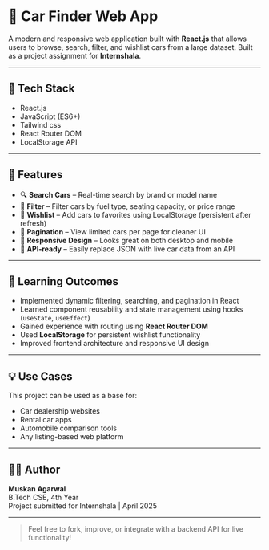 # 🚗 Car Finder Web App

A modern and responsive web application built with **React.js** that allows users to browse, search, filter, and wishlist cars from a large dataset. Built as a project assignment for **Internshala**.

---

## 🔧 Tech Stack

- React.js
- JavaScript (ES6+)
- Tailwind css
- React Router DOM
- LocalStorage API

---

## 📌 Features

- 🔍 **Search Cars** – Real-time search by brand or model name  
- 🧮 **Filter** – Filter cars by fuel type, seating capacity, or price range  
- 💖 **Wishlist** – Add cars to favorites using LocalStorage (persistent after refresh)  
- 📄 **Pagination** – View limited cars per page for cleaner UI  
- 📱 **Responsive Design** – Looks great on both desktop and mobile  
- 🔄 **API-ready** – Easily replace JSON with live car data from an API

---


## 🧠 Learning Outcomes

- Implemented dynamic filtering, searching, and pagination in React
- Learned component reusability and state management using hooks (`useState`, `useEffect`)
- Gained experience with routing using **React Router DOM**
- Used **LocalStorage** for persistent wishlist functionality
- Improved frontend architecture and responsive UI design

---

## 💡 Use Cases

This project can be used as a base for:
- Car dealership websites  
- Rental car apps  
- Automobile comparison tools  
- Any listing-based web platform

---

## 🧑‍💻 Author

**Muskan Agarwal**  
B.Tech CSE, 4th Year  
Project submitted for Internshala | April 2025

---

> Feel free to fork, improve, or integrate with a backend API for live functionality!

